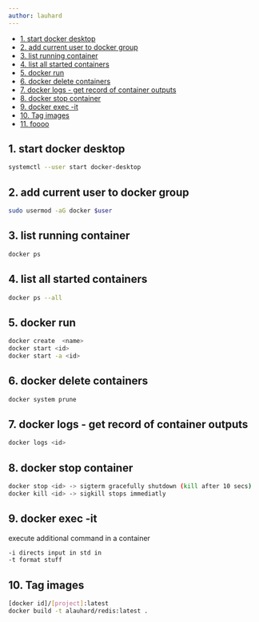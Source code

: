 ```yaml
---
author: lauhard
---
```

<!-- <!-- markdownlint-disable -->

<!-- TOC tocDepth:2..3 chapterDepth:2..6 -->

- [1. start docker desktop](#1-start-docker-desktop)
- [2. add current user to docker group](#2-add-current-user-to-docker-group)
- [3. list running container](#3-list-running-container)
- [4. list all started containers](#4-list-all-started-containers)
- [5. docker run](#5-docker-run)
- [6. docker delete containers](#6-docker-delete-containers)
- [7. docker logs - get record of container outputs](#7-docker-logs---get-record-of-container-outputs)
- [8. docker stop container](#8-docker-stop-container)
- [9. docker exec -it](#9-docker-exec--it)
- [10. Tag images](#10-tag-images)
- [11. foooo](#11-foooo)

<!-- /TOC -->



## 1. start docker desktop
``` bash
systemctl --user start docker-desktop
```

## 2. add current user to docker group
``` bash
sudo usermod -aG docker $user
```

## 3. list running container
``` bash
docker ps
```

## 4. list all started containers
``` bash
docker ps --all
```

## 5. docker run
``` bash
docker create  <name>
docker start <id>
docker start -a <id>
```

## 6. docker delete containers
``` bash
docker system prune
```

## 7. docker logs - get record of container outputs
``` bash
docker logs <id>
```

## 8. docker stop container

``` bash
docker stop <id> -> sigterm gracefully shutdown (kill after 10 secs)
docker kill <id> -> sigkill stops immediatly
```

## 9. docker exec -it
execute additional command in a container
``` bash
-i directs input in std in
-t format stuff
```

## 10. Tag images
``` bash
[docker id]/[project]:latest
docker build -t alauhard/redis:latest .
```



